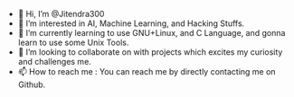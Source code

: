 - 👋 Hi, I’m @Jitendra300
- 👀 I’m interested in AI, Machine Learning, and Hacking Stuffs.
- 🌱 I’m currently learning to use GNU+Linux, and C Language, and gonna learn to use some Unix Tools.
- 💞️ I’m looking to collaborate on with projects which excites my curiosity and challenges me.
- 📫 How to reach me : You can reach me by directly contacting me on Github.

<!---
Jitendra300/Jitendra300 is a ✨ special ✨ repository because its `README.md` (this file) appears on your GitHub profile.
You can click the Preview link to take a look at your changes.
--->
